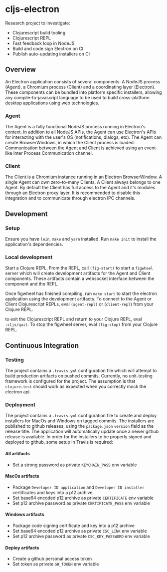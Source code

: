 # cljs-electron

Research project to investigate:

* Clojurescript build tooling
* Clojurescript REPL
* Fast feedback loop in NodeJS
* Build and code sign Electron on CI
* Publish auto-updating installers on CI

## Overview

An Electron application consists of several components: A NodeJS process (Agent),
a Chromium process (Client) and a coordinating layer (Electron). These
components can be bundled into platform specific installers, allowing any
compile-to-javascript language to be used to build cross-platform desktop
applications using web technologies.

### Agent

The Agent is a fully functional NodeJS process running in Electron's context. In
addition to all NodeJS APIs, the Agent can use Electron's APIs for interacting
with the user's OS (notifications, dialogs, etc). The Agent can create
BrowserWindows, in which the Client process is loaded. Communication between
the Agent and Client is achieved using an event-like Inter Process Communication
channel.

### Client

The Client is a Chromium instance running in an Electron BrowserWindow. A single
Agent can own zero-to-many Clients. A Client always belongs to one Agent. By
default the Client has full access to the Agent and it's modules through an
Electron proxy layer. It is recommended to disable this integration and to
communicate through electron IPC channels.

## Development

### Setup

Ensure you have `lein`, `make` and `yarn` installed. Run `make init` to
install the application's dependencies.

### Local development

Start a Clojure REPL. From the REPL, call `(fig-start)` to start a `figwheel`
server which will create development artifacts for the Agent and Client
components. These artifacts contain a websocket interface between the component
and the REPL.

Once figwheel has finished compiling, run `make start` to start the electron
application using the development artifacts. To connect to the Agent or Client
Clojurescript REPLs, eval `(agent-repl)` or (`client-repl`) from your Clojure
REPL.

to exit the Clojurescript REPL and return to your Clojure REPL, eval
`:cljs/quit`. To stop the figwheel server, eval `(fig-stop)` from your Clojure
REPL.

## Continuous Integration

### Testing

The project contains a `.travis.yml` configuration file which will attempt
to build production artifacts on pushed commits. Currently, no unit-testing
framework is configured for the project. The assumption is that `clojure.test`
should work as expected when you correctly mock the electron api.

### Deployment

The project contains a `.travis.yml` configuration file to create and deploy
installers for MacOs and Windows on tagged commits. The installers are published
to github releases, using the `package.json` `version` field as the release
title. The application will automatically update once a newer github release
is available. In order for the installers to be properly signed and deployed to
github, some setup in Travis is required:

#### All artifacts

* Set a strong password as private `KEYCHAIN_PASS` env variable

#### MacOs artifacts

* Package `Developer ID application` and `Developer ID installer` certificates
  and keys into a p12 archive
* Set base64 encoded p12 archive as private `CERTIFICATE` env variable
* Set p12 archive password as private `CERTIFICATE_PASS` env variable

#### Windows artifacts

* Package code signing certificate and key into a p12 archive
* Set base64 encoded p12 archive as private `CSC_LINK` env variable
* Set p12 archive password as private `CSC_KEY_PASSWORD` env variable

#### Deploy artifacts

* Create a github personal access token
* Set token as private `GH_TOKEN` env variable
